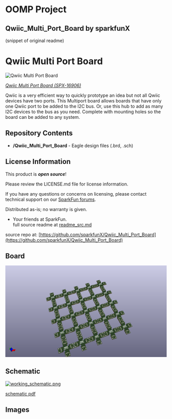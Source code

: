 # OOMP Project  
## Qwiic_Multi_Port_Board  by sparkfunX  
  
(snippet of original readme)  
  
Qwiic Multi Port Board  
======================  
  
![Qwiic Multi Port Board](https://cdn.sparkfun.com/assets/parts/1/5/8/3/5/16906-Qwiic_Multi_Port-01.jpg)  
  
[*Qwiic Multi Port Board (SPX-16906)*](https://www.sparkfun.com/products/16906)  
  
Qwiic is a very efficient way to quickly prototype an idea but not all Qwiic devices have two ports. This Multiport board allows boards that have only one Qwiic port to be added to the I2C bus. Or, use this hub to add as many I2C devices to the bus as you need. Complete with mounting holes so the board can be added to any system.  
  
Repository Contents  
-------------------  
  
* **/Qwiic_Multi_Port_Board** - Eagle design files (.brd, .sch)  
  
  
License Information  
-------------------  
  
This product is _**open source**_!   
  
Please review the LICENSE.md file for license information.   
  
If you have any questions or concerns on licensing, please contact technical support on our [SparkFun forums](https://forum.sparkfun.com/viewforum.php?f=152).  
  
Distributed as-is; no warranty is given.  
  
- Your friends at SparkFun.  
  full source readme at [readme_src.md](readme_src.md)  
  
source repo at: [https://github.com/sparkfunX/Qwiic_Multi_Port_Board](https://github.com/sparkfunX/Qwiic_Multi_Port_Board)  
## Board  
  
[![working_3d.png](working_3d_600.png)](working_3d.png)  
## Schematic  
  
[![working_schematic.png](working_schematic_600.png)](working_schematic.png)  
  
[schematic pdf](working_schematic.pdf)  
## Images  

